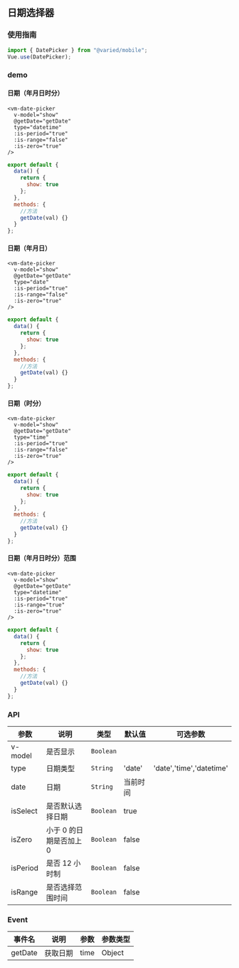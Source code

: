 ## 日期选择器

### 使用指南

```javascript
import { DatePicker } from "@varied/mobile";
Vue.use(DatePicker);
```

### demo

#### 日期（年月日时分）

```vue
<vm-date-picker
  v-model="show"
  @getDate="getDate"
  type="datetime"
  :is-period="true"
  :is-range="false"
  :is-zero="true"
/>
```

```javascript
export default {
  data() {
    return {
      show: true
    };
  },
  methods: {
    //方法
    getDate(val) {}
  }
};
```

#### 日期（年月日）

```vue
<vm-date-picker
  v-model="show"
  @getDate="getDate"
  type="date"
  :is-period="true"
  :is-range="false"
  :is-zero="true"
/>
```

```javascript
export default {
  data() {
    return {
      show: true
    };
  },
  methods: {
    //方法
    getDate(val) {}
  }
};
```

#### 日期（时分）

```vue
<vm-date-picker
  v-model="show"
  @getDate="getDate"
  type="time"
  :is-period="true"
  :is-range="false"
  :is-zero="true"
/>
```

```javascript
export default {
  data() {
    return {
      show: true
    };
  },
  methods: {
    //方法
    getDate(val) {}
  }
};
```

#### 日期（年月日时分）范围

```vue
<vm-date-picker
  v-model="show"
  @getDate="getDate"
  type="datetime"
  :is-period="true"
  :is-range="true"
  :is-zero="true"
/>
```

```javascript
export default {
  data() {
    return {
      show: true
    };
  },
  methods: {
    //方法
    getDate(val) {}
  }
};
```

### API

| 参数     | 说明                    | 类型      | 默认值   | 可选参数                 |
| -------- | ----------------------- | --------- | -------- | ------------------------ |
| v-model  | 是否显示                | `Boolean` |          |
| type     | 日期类型                | `String`  | 'date'   | 'date','time','datetime' |
| date     | 日期                    | `String`  | 当前时间 |
| isSelect | 是否默认选择日期        | `Boolean` | true     |
| isZero   | 小于 0 的日期是否加上 0 | `Boolean` | false    |
| isPeriod | 是否 12 小时制          | `Boolean` | false    |
| isRange  | 是否选择范围时间        | `Boolean` | false    |

### Event

| 事件名  | 说明     | 参数 | 参数类型 |
| ------- | -------- | ---- | -------- |
| getDate | 获取日期 | time | Object   |
